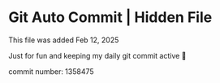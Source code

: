 # Git Auto Commit | Hidden File

This file was added Feb 12, 2025

Just for fun and keeping my daily git commit active 🤪

commit number: 1358475
